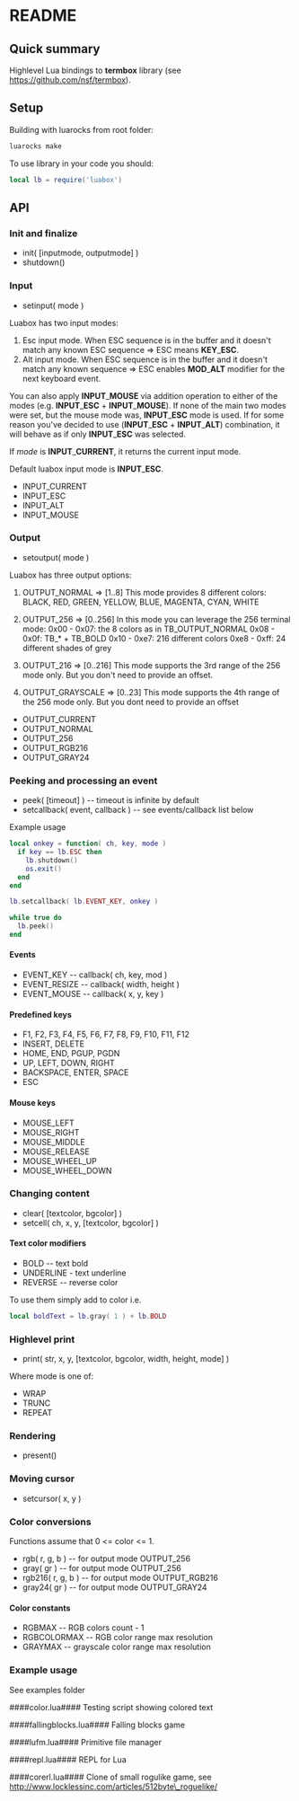 # README #

## Quick summary ##

Highlevel Lua bindings to **termbox** library (see https://github.com/nsf/termbox).  

## Setup ##
Building with luarocks from root folder:
```sh
luarocks make
```

To use library in your code you should:

```lua
local lb = require('luabox')
```

## API ##

### Init and finalize ###
* init( [inputmode, outputmode] )
* shutdown()

### Input ###

* setinput( mode )

Luabox has two input modes:
1. Esc input mode.
   When ESC sequence is in the buffer and it doesn't match any known
   ESC sequence => ESC means **KEY**\_**ESC**.
2. Alt input mode.
   When ESC sequence is in the buffer and it doesn't match any known
   sequence => ESC enables **MOD**\_**ALT** modifier for the next keyboard event.

You can also apply **INPUT**\_**MOUSE** via addition operation to either of the
modes (e.g. **INPUT**\_**ESC** + **INPUT**\_**MOUSE**). If none of the main two modes
were set, but the mouse mode was, **INPUT**\_**ESC** mode is used. If for some
reason you've decided to use (**INPUT**\_**ESC** + **INPUT**\_**ALT**) combination, it
will behave as if only **INPUT**\_**ESC** was selected.

If _mode_ is **INPUT**\_**CURRENT**, it returns the current input mode.

Default luabox input mode is **INPUT**\_**ESC**.

* INPUT\_CURRENT
* INPUT\_ESC
* INPUT\_ALT
* INPUT\_MOUSE

### Output ###

* setoutput( mode )

Luabox has three output options:
1. OUTPUT\_NORMAL     => [1..8]
   This mode provides 8 different colors:
     BLACK, RED, GREEN, YELLOW, BLUE, MAGENTA, CYAN, WHITE

2. OUTPUT\_256        => [0..256]
   In this mode you can leverage the 256 terminal mode:
   0x00 - 0x07: the 8 colors as in TB\_OUTPUT\_NORMAL
   0x08 - 0x0f: TB\_\* + TB\_BOLD
   0x10 - 0xe7: 216 different colors
   0xe8 - 0xff: 24 different shades of grey

2. OUTPUT\_216        => [0..216]
   This mode supports the 3rd range of the 256 mode only.
   But you don't need to provide an offset.

3. OUTPUT\_GRAYSCALE  => [0..23]
   This mode supports the 4th range of the 256 mode only.
   But you dont need to provide an offset

* OUTPUT\_CURRENT
* OUTPUT\_NORMAL
* OUTPUT\_256
* OUTPUT\_RGB216
* OUTPUT\_GRAY24

### Peeking and processing an event ###

* peek( [timeout] ) -- timeout is infinite by default
* setcallback( event, callback ) -- see events/callback list below

Example usage

```lua
local onkey = function( ch, key, mode )
  if key == lb.ESC then
    lb.shutdown()
    os.exit()
  end
end

lb.setcallback( lb.EVENT_KEY, onkey )

while true do
  lb.peek()
end
```

#### Events ####
* EVENT\_KEY -- callback( ch, key, mod )
* EVENT\_RESIZE -- callback( width, height )
* EVENT\_MOUSE -- callback( x, y, key )

#### Predefined keys ####
* F1, F2, F3, F4, F5, F6, F7, F8, F9, F10, F11, F12
* INSERT, DELETE
* HOME, END, PGUP, PGDN
* UP, LEFT, DOWN, RIGHT
* BACKSPACE, ENTER, SPACE
* ESC

#### Mouse keys ####
* MOUSE\_LEFT
* MOUSE\_RIGHT
* MOUSE\_MIDDLE
* MOUSE\_RELEASE
* MOUSE\_WHEEL\_UP
* MOUSE\_WHEEL\_DOWN

### Changing content ###
* clear( [textcolor, bgcolor] )
* setcell( ch, x, y, [textcolor, bgcolor] )

#### Text color modifiers ####

* BOLD -- text bold
* UNDERLINE - text underline
* REVERSE -- reverse color

To use them simply add to color i.e.

```lua
local boldText = lb.gray( 1 ) + lb.BOLD 
```

### Highlevel print ###

* print( str, x, y, [textcolor, bgcolor, width, height, mode] )

Where mode is one of:

* WRAP
* TRUNC
* REPEAT

### Rendering ###
* present()

### Moving cursor ###
* setcursor( x, y )

### Color conversions ###

Functions assume that 0 <= color <= 1.
* rgb( r, g, b ) -- for output mode OUTPUT\_256
* gray( gr ) -- for output mode OUTPUT\_256
* rgb216( r, g, b ) -- for output mode OUTPUT\_RGB216
* gray24( gr ) -- for output mode OUTPUT\_GRAY24

#### Color constants ####
* RGBMAX -- RGB colors count - 1
* RGBCOLORMAX -- RGB color range max resolution
* GRAYMAX -- grayscale color range max resolution

### Example usage ###
See examples folder

####color.lua####
Testing script showing colored text

####fallingblocks.lua####
Falling blocks game

####lufm.lua####
Primitive file manager

####repl.lua####
REPL for Lua

####corerl.lua####
Clone of small rogulike game, see http://www.locklessinc.com/articles/512byte\_roguelike/
